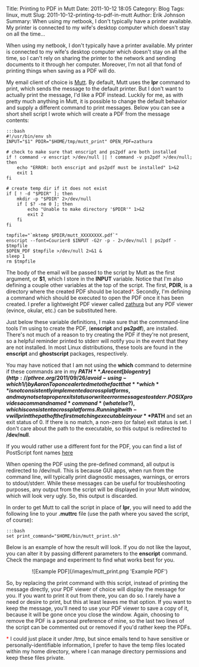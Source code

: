 Title: Printing to PDF in Mutt
Date: 2011-10-12 18:05
Category: Blog
Tags: linux, mutt
Slug: 2011-10-12-printing-to-pdf-in-mutt
Author: Erik Johnson
Summary: When using my netbook, I don't typically have a printer available. My printer is connected to my wife's desktop computer which doesn't stay on all the time...

When using my netbook, I don't typically have a printer available. My printer
is connected to my wife's desktop computer which doesn't stay on all the time,
so I can't rely on sharing the printer to the network and sending documents to
it through her computer. Moreover, I'm not all that fond of printing things
when saving as a PDF will do.

My email client of choice is [Mutt](http://www.mutt.org/). By default, Mutt
uses the **lpr** command to print, which sends the message to the
default printer. But I don't want to actually print the message, I'd like a PDF
instead. Luckily for me, as with pretty much anything in Mutt, it is possible
to change the default behavior and supply a different command to print
messages. Below you can see a short shell script I wrote which will create a
PDF from the message contents:

    :::bash
    #!/usr/bin/env sh
    INPUT="$1" PDIR="$HOME/tmp/mutt_print" OPEN_PDF=zathura

    # check to make sure that enscript and ps2pdf are both installed
    if ! command -v enscript >/dev/null || ! command -v ps2pdf >/dev/null; then
        echo "ERROR: both enscript and ps2pdf must be installed" 1>&2
        exit 1
    fi

    # create temp dir if it does not exist
    if [ ! -d "$PDIR" ]; then
        mkdir -p "$PDIR" 2>/dev/null
        if [ $? -ne 0 ]; then
            echo "Unable to make directory '$PDIR'" 1>&2
            exit 2
        fi
    fi

    tmpfile="`mktemp $PDIR/mutt_XXXXXXXX.pdf`"
    enscript --font=Courier8 $INPUT -G2r -p - 2>/dev/null | ps2pdf - $tmpfile
    $OPEN_PDF $tmpfile >/dev/null 2>&1 &
    sleep 1
    rm $tmpfile


The body of the email will be passed to the script by Mutt as the first
argument, or **$1**, which I store in the **INPUT** variable. Notice that I'm
also defining a couple other variables at the top of the script. The first,
**PDIR**, is a directory where the created PDF should be located<span
style='color: red;'>\*</span>. Secondly, I'm defining a command which should
be executed to open the PDF once it has been created. I prefer a lightweight
PDF viewer called [zathura](http://pwmt.org/projects/zathura/) but any PDF
viewer (evince, okular, etc.) can be substituted here.

Just below these variable definitions, I make sure that the commmand-line tools
I'm using to create the PDF, (**enscript** and
**ps2pdf**), are installed. There's not much of a reason to try
creating the PDF if they're not present, so a helpful reminder printed to
stderr will notify you in the event that they are not installed. In most Linux
distributions, these tools are found in the **enscript** and
**ghostscript** packages, respectively.

You may have noticed that I am not using the **which** command to determine if
these commands are in my **$PATH**. A recent [blog
entry](http://pthree.org/2011/09/26/avoid-using-which1/) by Aaron Toponce
alerted me to the fact that **which** is not consistently implemented across
platforms, and may not set a proper exit status or write error messages to
stderr. POSIX provides a command named *command* (what else?), which is
consistent across platforms. Running it with -v will print the path of the
first matching executable in your **$PATH** and set an exit status of 0. If
there is no match, a non-zero (or false) exit status is set. I don't care about
the path to the executable, so this output is redirected to **/dev/null**.

If you would rather use a different font for the PDF, you can find a list of
PostScript font names
[here](http://en.wikipedia.org/wiki/PostScript_fonts#Core_Font_Set)

When opening the PDF using the pre-defined command, all output is redirected to
/dev/null. This is because GUI apps, when run from the command line, will
typically print diagnostic messages, warnings, or errors to stdout/stderr.
While these messages can be useful for troubleshooting purposes, any output
from the script will be displayed in your Mutt window, which will look very
ugly. So, this output is discarded.

In order to get Mutt to call the script in place of **lpr**, you will need to
add the following line to your **.muttrc** file (use the path where you saved
the script, of course):

    :::bash
    set print_command="$HOME/bin/mutt_print.sh"

Below is an example of how the result will look. If you do not like the layout,
you can alter it by passing different parameters to the **enscript** command.
Check the manpage and experiment to find what works best for you.

<div style='text-align:center' markdown='1'>
![Example PDF](/images/mutt_print.png 'Example PDF')
</div>

So, by replacing the print command with this script, instead of printing the
message directly, your PDF viewer of choice will display the message for you.
If you want to print it out from there, you can do so. I rarely have a need or
desire to print, but this at least leaves me that option. If you want to keep
the message, you'll need to use your PDF viewer to save a copy of it, because
it will be gone once you close the window. Again, choosing to remove the PDF is
a personal preference of mine, so the last two lines of the script can be
commented out or removed if you'd rather keep the PDFs.

<span style='color: red;'>\*</span> I could just place it under /tmp, but since
emails tend to have sensitive or personally-identifiable information, I prefer
to have the temp files located within my home directory, where I can manage
directory permissions and keep these files private.
